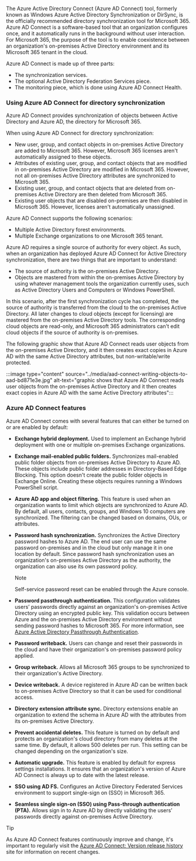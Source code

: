 The Azure Active Directory Connect (Azure AD Connect) tool, formerly known as Windows Azure Active Directory Synchronization or DirSync, is the officially recommended directory synchronization tool for Microsoft 365. Azure AD Connect is a software-based tool that an organization configures once, and it automatically runs in the background without user interaction. For Microsoft 365, the purpose of the tool is to enable coexistence between an organization's on-premises Active Directory environment and its Microsoft 365 tenant in the cloud.

Azure AD Connect is made up of three parts:

 -  The synchronization services.
 -  The optional Active Directory Federation Services piece.
 -  The monitoring piece, which is done using Azure AD Connect Health.

### Using Azure AD Connect for directory synchronization

Azure AD Connect provides synchronization of objects between Active Directory and Azure AD, the directory for Microsoft 365.

When using Azure AD Connect for directory synchronization:

 -  New user, group, and contact objects in on-premises Active Directory are added to Microsoft 365. However, Microsoft 365 licenses aren't automatically assigned to these objects.
 -  Attributes of existing user, group, and contact objects that are modified in on-premises Active Directory are modified in Microsoft 365. However, not all on-premises Active Directory attributes are synchronized to Microsoft 365.
 -  Existing user, group, and contact objects that are deleted from on-premises Active Directory are then deleted from Microsoft 365.
 -  Existing user objects that are disabled on-premises are then disabled in Microsoft 365. However, licenses aren't automatically unassigned.

Azure AD Connect supports the following scenarios:

 -  Multiple Active Directory forest environments.
 -  Multiple Exchange organizations to one Microsoft 365 tenant.

Azure AD requires a single source of authority for every object. As such, when an organization has deployed Azure AD Connect for Active Directory synchronization, there are two things that are important to understand:

 -  The source of authority is the on-premises Active Directory.
 -  Objects are mastered from within the on-premises Active Directory by using whatever management tools the organization currently uses, such as Active Directory Users and Computers or Windows PowerShell.

In this scenario, after the first synchronization cycle has completed, the source of authority is transferred from the cloud to the on-premises Active Directory. All later changes to cloud objects (except for licensing) are mastered from the on-premises Active Directory tools. The corresponding cloud objects are read-only, and Microsoft 365 administrators can't edit cloud objects if the source of authority is on-premises.

The following graphic show that Azure AD Connect reads user objects from the on-premises Active Directory, and it then creates exact copies in Azure AD with the same Active Directory attributes, but non-writable/write protected.

:::image type="content" source="../media/aad-connect-writing-objects-to-aad-bd871e3e.jpg" alt-text="graphic shows that Azure AD Connect reads user objects from the on-premises Active Directory and it then creates exact copies in Azure AD with the same Active Directory attributes":::


### Azure AD Connect features

Azure AD Connect comes with several features that can either be turned on or are enabled by default:

 -  **Exchange hybrid deployment.** Used to implement an Exchange hybrid deployment with one or multiple on-premises Exchange organizations.
 -  **Exchange mail-enabled public folders.** Synchronizes mail-enabled public folder objects from on-premises Active Directory to Azure AD. These objects include public folder addresses in Directory-Based Edge Blocking. This option doesn't create the public folder objects in Exchange Online. Creating these objects requires running a Windows PowerShell script.
 -  **Azure AD app and object filtering.** This feature is used when an organization wants to limit which objects are synchronized to Azure AD. By default, all users, contacts, groups, and Windows 10 computers are synchronized. The filtering can be changed based on domains, OUs, or attributes.
 -  **Password hash synchronization.** Synchronizes the Active Directory password hashes to Azure AD. The end user can use the same password on-premises and in the cloud but only manage it in one location by default. Since password hash synchronization uses an organization's on-premises Active Directory as the authority, the organization can also use its own password policy.

    > [!NOTE]
    > Self-service password reset can be enabled through the Azure console.

 -  **Password passthrough authentication.** This configuration validates users’ passwords directly against an organization's on-premises Active Directory using an encrypted public key. This validation occurs between Azure and the on-premises Active Directory environment without sending password hashes to Microsoft 365. For more information, see [Azure Active Directory Passthrough Authentication](/azure/active-directory/connect/active-directory-aadconnect-pass-through-authentication-how-it-works).
 -  **Password writeback.** Users can change and reset their passwords in the cloud and have their organization's on-premises password policy applied.
 -  **Group writeback.** Allows all Microsoft 365 groups to be synchronized to their organization's Active Directory.
 -  **Device writeback.** A device registered in Azure AD can be written back to on-premises Active Directory so that it can be used for conditional access.
 -  **Directory extension attribute sync.** Directory extensions enable an organization to extend the schema in Azure AD with the attributes from its on-premises Active Directory.
 -  **Prevent accidental deletes.** This feature is turned on by default and protects an organization's cloud directory from many deletes at the same time. By default, it allows 500 deletes per run. This setting can be changed depending on the organization's size.
 -  **Automatic upgrade.** This feature is enabled by default for express settings installations. It ensures that an organization's version of Azure AD Connect is always up to date with the latest release.
 -  **SSO using AD FS.** Configures an Active Directory Federated Services environment to support single-sign on (SSO) in Microsoft 365.
 -  **Seamless single sign-on (SSO) using Pass-through authentication (PTA).** Allows sign in to Azure AD by directly validating the users’ passwords directly against on-premises Active Directory.

> [!TIP]
> As Azure AD Connect features continuously improve and change, it's important to regularly visit the [Azure AD Connect: Version release history](/azure/active-directory/connect/active-directory-aadconnect-version-history) site for information on recent changes.

